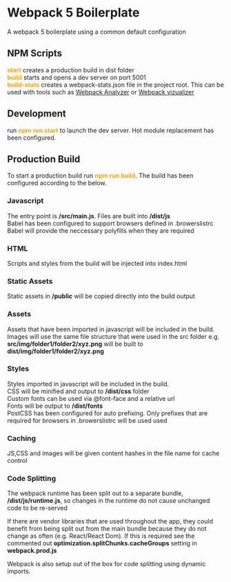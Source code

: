 # Webpack 5 Boilerplate

A webpack 5 boilerplate using a common default configuration

## NPM Scripts

<span style="color:orange; font-weight:bold;">start</span> creates a production build in dist folder  
<span style="color:orange; font-weight:bold;">build</span> starts and opens a dev server on port 5001  
<span style="color:orange; font-weight:bold;">build-stats</span> creates a webpack-stats.json file in the project root. This can be used with tools such as [Webpack Analyzer](https://webpack.github.io/analyse/) or [Webpack vizualizer](https://chrisbateman.github.io/webpack-visualizer/)

## Development

run <span style="color:orange; font-weight:bold;">npm run start</span> to launch the dev server. Hot module replacement has been configured.

## Production Build

To start a production build run <span style="color:orange; font-weight:bold;">npm run build</span>. The build has been configured according to the below.

### Javascript

The entry point is **/src/main.js**. Files are built into **/dist/js**  
Babel has been configured to support browsers defined in .browerslistrc  
Babel will provide the neccessary polyfills when they are required

### HTML

Scripts and styles from the build will be injected into index.html

### Static Assets

Static assets in **/public** will be copied directly into the build output

### Assets

Assets that have been imported in javascript will be included in the build.  
Images will use the same file structure that were used in the src folder e.g. **src/img/folder1/folder2/xyz.png** will be built to **dist/img/folder1/folder2/xyz.png**

### Styles

Styles imported in javascript will be included in the build.  
CSS will be minified and output to **/dist/css** folder  
Custom fonts can be used via @font-face and a relative url  
Fonts will be output to **/dist/fonts**  
PostCSS has been configured for auto prefixing. Only prefixes that are required for browsers in .browerslistrc will be used used

### Caching

JS,CSS and images will be given content hashes in the file name for cache control

### Code Splitting

The webpack runtime has been split out to a separate bundle, **/dist/js/runtime.js**, so changes in the runtime do not cause unchanged code to be re-served

If there are vendor libraries that are used throughout the app, they could benefit from being split out from the main bundle because they do not change as often (e.g. React/React Dom). If this is required see the commented out **optimization.splitChunks.cacheGroups** setting in **webpack.prod.js**

Webpack is also setup out of the box for code splitting using dynamic imports.
